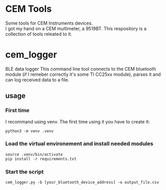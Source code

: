 # CEM Tools
Some tools for CEM Instruments devices.\
I got my hand on a CEM multimeter, a 9519BT. This respository is a collection of tools releated to it.

# cem_logger
BLE data logger
This command line tool connects to the CEM bluetooth module (if I remeber correctly it's some TI CC25xx module), parses it and can log received data to a file.

## usage

### First time
I recommand using venv. The first time using it you have to create it:
```
python3 -m venv .venv
```

### Load the virtual environement and install needed modules
```
source .venv/bin/activate
pip install -r requirements.txt
```

### Start the script
```
cem_logger.py -b [your_bluetooth_device_address] -o output_file.csv
```
